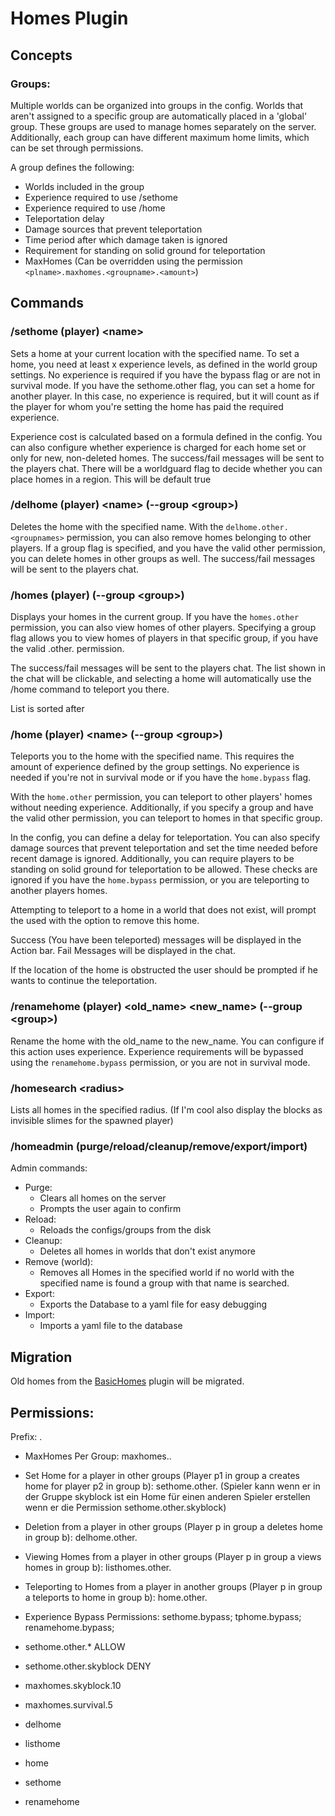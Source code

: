 # Homes Plugin

## Concepts

### Groups:

Multiple worlds can be organized into groups in the config. Worlds that aren't assigned to a specific group are automatically placed in a 'global' group. These groups are used to manage homes separately on the server. Additionally, each group can have different maximum home limits, which can be set through permissions.

A group defines the following:

- Worlds included in the group
- Experience required to use /sethome
- Experience required to use /home
- Teleportation delay
- Damage sources that prevent teleportation
- Time period after which damage taken is ignored
- Requirement for standing on solid ground for teleportation
- MaxHomes (Can be overridden using the permission `<plname>.maxhomes.<groupname>.<amount>`)

## Commands

### /sethome (player) \<name>

Sets a home at your current location with the specified name. To set a home, you need at least x experience levels, as defined in the world group settings. No experience is required if you have the bypass flag or are not in survival mode. If you have the sethome.other flag, you can set a home for another player. In this case, no experience is required, but it will count as if the player for whom you're setting the home has paid the required experience.

Experience cost is calculated based on a formula defined in the config. You can also configure whether experience is charged for each home set or only for new, non-deleted homes.
The success/fail messages will be sent to the players chat.
There will be a worldguard flag to decide whether you can place homes in a region. This will be default true

### /delhome (player) \<name> (--group \<group>)

Deletes the home with the specified name. With the `delhome.other.<groupnames>` permission, you can also remove homes belonging to other players.
If a group flag is specified, and you have the valid other permission, you can delete homes in other groups as well.
The success/fail messages will be sent to the players chat.

### /homes (player) (--group \<group>)

Displays your homes in the current group. If you have the `homes.other` permission, you can also view homes of other players.
Specifying a group flag allows you to view homes of players in that specific group, if you have the valid .other. permission.

The success/fail messages will be sent to the players chat.
The list shown in the chat will be clickable, and selecting a home will automatically use the /home command to teleport you there.

List is sorted after

### /home (player) \<name> \(--group \<group>)

Teleports you to the home with the specified name. This requires the amount of experience defined by the group settings. No experience is needed if you're not in survival mode or if you have the `home.bypass` flag.

With the `home.other` permission, you can teleport to other players' homes without needing experience. Additionally, if you specify a group and have the valid other permission, you can teleport to homes in that specific group.

In the config, you can define a delay for teleportation. You can also specify damage sources that prevent teleportation and set the time needed before recent damage is ignored. Additionally, you can require players to be standing on solid ground for teleportation to be allowed.
These checks are ignored if you have the `home.bypass` permission, or you are teleporting to another players homes.

Attempting to teleport to a home in a world that does not exist, will prompt the used with the option to remove this home.

Success (You have been teleported) messages will be displayed in the Action bar.
Fail Messages will be displayed in the chat.

If the location of the home is obstructed the user should be prompted if he wants to continue the teleportation.

### /renamehome (player) \<old_name> \<new_name> \(--group \<group>)

Rename the home with the old_name to the new_name. You can configure if this action uses experience.
Experience requirements will be bypassed using the `renamehome.bypass` permission, or you are not in survival mode.

### /homesearch \<radius>

Lists all homes in the specified radius. (If I'm cool also display the blocks as invisible slimes for the spawned player)

### /homeadmin (purge/reload/cleanup/remove/export/import)

Admin commands:

- Purge:
    - Clears all homes on the server
    - Prompts the user again to confirm
- Reload:
    - Reloads the configs/groups from the disk
- Cleanup:
    - Deletes all homes in worlds that don't exist anymore
- Remove (world):
    - Removes all Homes in the specified world if no world with the specified name is found a group with that name is searched.
- Export:
    - Exports the Database to a yaml file for easy debugging
- Import:
    - Imports a yaml file to the database

## Migration

Old homes from the [BasicHomes](https://github.com/Ulfu/BasicHomes) plugin will be migrated.

## Permissions:

Prefix: <plname>.

- MaxHomes Per Group: maxhomes.<group>.<amount>
- Set Home for a player in other groups (Player p1 in group a creates home for player p2 in group b): sethome.other.<groupname> (Spieler kann wenn er in der Gruppe skyblock ist ein Home für einen anderen Spieler erstellen wenn er die Permission sethome.other.skyblock)
- Deletion from a player in other groups (Player p in group a deletes home in group b): delhome.other.<groupname>
- Viewing Homes from a player in other groups (Player p in group a views homes in group b): listhomes.other.<groupname>
- Teleporting to Homes from a player in another groups (Player p in group a teleports to home in group b): home.other.<groupname>
- Experience Bypass Permissions: sethome.bypass; tphome.bypass; renamehome.bypass;


- sethome.other.* ALLOW
- sethome.other.skyblock DENY

- maxhomes.skyblock.10
- maxhomes.survival.5
- delhome
- listhome
- home
- sethome
- renamehome

